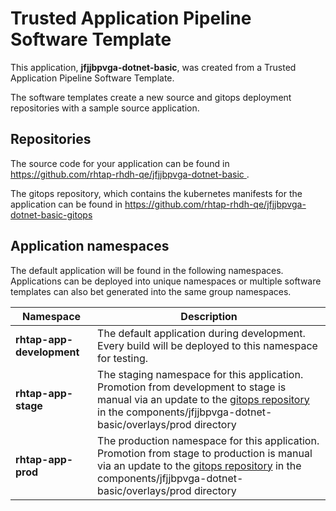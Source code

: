 # Trusted Application Pipeline Software Template

This application, **jfjjbpvga-dotnet-basic**, was created from a Trusted Application Pipeline Software Template.

The software templates create a new source and gitops deployment repositories with a sample source application. 

## Repositories

The source code for your application can be found in [https://github.com/rhtap-rhdh-qe/jfjjbpvga-dotnet-basic ](https://github.com/rhtap-rhdh-qe/jfjjbpvga-dotnet-basic ).
 
The gitops repository, which contains the kubernetes manifests for the application can be found in 
[https://github.com/rhtap-rhdh-qe/jfjjbpvga-dotnet-basic-gitops ](https://github.com/rhtap-rhdh-qe/jfjjbpvga-dotnet-basic-gitops ) 

## Application namespaces 

The default application will be found in the following namespaces. Applications can be deployed into unique namespaces or multiple software templates can also bet generated into the same group namespaces.  

|  Namespace   |  Description   |  
| -------- | -------- |   
| **rhtap-app-development** | The default application during development. Every build will be deployed to this namespace for testing. | 
| **rhtap-app-stage** | The staging namespace for this application. Promotion from development to stage is manual via an update to the [gitops repository](https://github.com/rhtap-rhdh-qe/jfjjbpvga-dotnet-basic-gitops ) in the components/jfjjbpvga-dotnet-basic/overlays/prod directory |  
| **rhtap-app-prod** | The production namespace for this application. Promotion from stage to production is manual via an update to the [gitops repository](https://github.com/rhtap-rhdh-qe/jfjjbpvga-dotnet-basic-gitops ) in the components/jfjjbpvga-dotnet-basic/overlays/prod directory | 